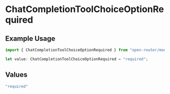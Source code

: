 # ChatCompletionToolChoiceOptionRequired

## Example Usage

```typescript
import { ChatCompletionToolChoiceOptionRequired } from "open-router/models";

let value: ChatCompletionToolChoiceOptionRequired = "required";
```

## Values

```typescript
"required"
```